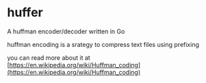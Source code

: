 # huffer

A huffman encoder/decoder written in Go

huffman encoding is a srategy to compress text files using prefixing

you can read more about it at [https://en.wikipedia.org/wiki/Huffman_coding](https://en.wikipedia.org/wiki/Huffman_coding)
